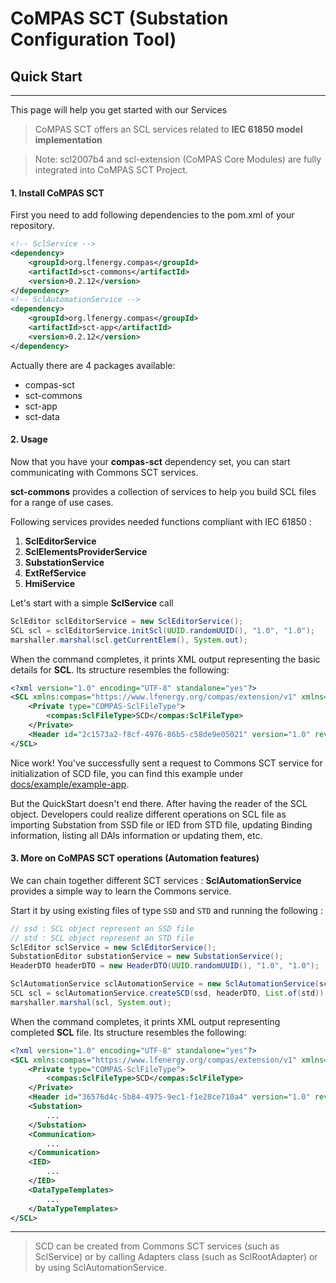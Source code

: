 <!-- SPDX-FileCopyrightText: 2022 2023 RTE FRANCE -->
<!-- -->
<!-- SPDX-License-Identifier: Apache-2.0 -->
# CoMPAS SCT (Substation Configuration Tool)
## Quick Start
----------------
This page will help you get started with our Services

> CoMPAS SCT offers an SCL services related to **IEC 61850 model implementation**

> Note: scl2007b4 and scl-extension (CoMPAS Core Modules) are fully integrated into CoMPAS SCT Project.

#### 1. Install CoMPAS SCT
First you need to add following dependencies to the pom.xml of your repository.
```xml
<!-- SclService -->
<dependency>
    <groupId>org.lfenergy.compas</groupId>
    <artifactId>sct-commons</artifactId>
    <version>0.2.12</version>
</dependency>
<!-- SclAutomationService -->
<dependency>
    <groupId>org.lfenergy.compas</groupId>
    <artifactId>sct-app</artifactId>
    <version>0.2.12</version>
</dependency>
```
Actually there are 4 packages available:
- compas-sct
- sct-commons
- sct-app
- sct-data


#### 2. Usage
Now that you have your **compas-sct** dependency set, you can start communicating with Commons SCT services.

**sct-commons** provides a collection of services to help you build SCL files for a range of use cases.

Following services provides needed functions compliant with IEC 61850 :

1. **SclEditorService**
2. **SclElementsProviderService**
3. **SubstationService**
4. **ExtRefService**
5. **HmiService**

Let's start with a simple **SclService** call

```java
SclEditor sclEditorService = new SclEditorService();
SCL scl = sclEditorService.initScl(UUID.randomUUID(), "1.0", "1.0");
marshaller.marshal(scl.getCurrentElem(), System.out);
```

When the command completes, it prints XML output representing the basic
details for **SCL**. Its structure resembles the following:

```xml
<?xml version="1.0" encoding="UTF-8" standalone="yes"?>
<SCL xmlns:compas="https://www.lfenergy.org/compas/extension/v1" xmlns="http://www.iec.ch/61850/2003/SCL" version="2007" revision="B" release="4">
    <Private type="COMPAS-SclFileType">
        <compas:SclFileType>SCD</compas:SclFileType>
    </Private>
    <Header id="2c1573a2-f8cf-4976-86b5-c58de9e05021" version="1.0" revision="1.0" toolID="COMPAS"/>
</SCL>
```

Nice work! You've successfully sent a request to Commons SCT service for
initialization of SCD file, you can find this example under <u>docs/example/example-app</u>.

But the QuickStart doesn't end there.
After having the reader of the SCL object.
Developers could realize different operations on SCL file as importing Substation from SSD file or IED from STD file,
updating Binding information, listing all DAIs information or updating them, etc.

#### 3. More on CoMPAS SCT operations (Automation features)
We can chain together different SCT services :
**SclAutomationService** provides a simple way to learn the Commons service.

Start it by using existing files of type `SSD` and `STD` and 
running the following :

```java
// ssd : SCL object represent an SSD file
// std : SCL object represent an STD file
SclEditor sclService = new SclEditorService();
SubstationEditor substationService = new SubstationService();
HeaderDTO headerDTO = new HeaderDTO(UUID.randomUUID(), "1.0", "1.0");

SclAutomationService sclAutomationService = new SclAutomationService(sclService, substationService);
SCL scl = sclAutomationService.createSCD(ssd, headerDTO, List.of(std));
marshaller.marshal(scl, System.out);
```
When the command completes, it prints XML output representing completed **SCL** file.
Its structure resembles the following:

```xml
<?xml version="1.0" encoding="UTF-8" standalone="yes"?>
<SCL xmlns:compas="https://www.lfenergy.org/compas/extension/v1" xmlns="http://www.iec.ch/61850/2003/SCL" version="2007" revision="B" release="4">
    <Private type="COMPAS-SclFileType">
        <compas:SclFileType>SCD</compas:SclFileType>
    </Private>
    <Header id="36576d4c-5b84-4975-9ec1-f1e28ce710a4" version="1.0" revision="1.0" toolID="COMPAS"/>
    <Substation>
        ...
    </Substation>
    <Communication>
        ...
    </Communication>
    <IED>
        ...
    </IED>
    <DataTypeTemplates>
        ...
    </DataTypeTemplates>
</SCL>
```
----------------
> SCD can be created from Commons SCT services
> (such as SclService) or by calling Adapters class (such as SclRootAdapter) or
> by using SclAutomationService.